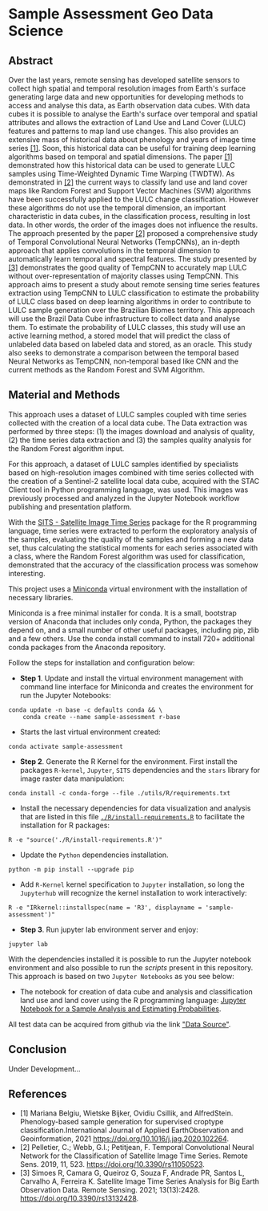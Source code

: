 # Sample Assessment Geo Data Science

## Abstract

Over the last years, remote sensing has developed satellite sensors to collect high spatial and temporal resolution images from Earth's surface generating large data and new opportunities for developing methods to access and analyse this data, as Earth observation data cubes. With data cubes it is possible to analyse the Earth's surface over temporal and spatial attributes and allows the extraction of Land Use and Land Cover (LULC) features and patterns to map land use changes. This also provides an extensive mass of historical data about phenology and years of image time series [[1]](./README.md#References). Soon, this historical data can be useful for training deep learning algorithms based on temporal and spatial dimensions. The paper [[1]](./README.md#References) demonstrated how this historical data can be used to generate LULC samples using Time-Weighted Dynamic Time Warping (TWDTW). As demonstrated in [[2]](./README.md#References) the current ways to classify land use and land cover maps like Random Forest and Support Vector Machines (SVM) algorithms have been successfully applied to the LULC change classification. However these algorithms do not use the temporal dimension, an important characteristic in data cubes, in the classification process, resulting in lost data. In other words, the order of the images does not influence the results. The approach presented by the paper [[2]](./README.md#References) proposed a comprehensive study of Temporal Convolutional Neural Networks (TempCNNs), an in-depth approach that applies convolutions in the temporal dimension to automatically learn temporal and spectral features. The study presented by [[3]](./README.md#References) demonstrates the good quality of TempCNN to accurately map LULC without over-representation of majority classes using TempCNN. This approach aims to present a study about remote sensing time series features extraction using TempCNN to LULC classification to estimate the probability of LULC class based on deep learning algorithms in order to contribute to LULC sample generation over the Brazilian Biomes territory. This approach will use the Brazil Data Cube infrastructure to collect data and analyse them. To estimate the probability of LULC classes, this study will use an active learning method, a stored model that will predict the class of unlabeled data based on labeled data and stored, as an oracle. This study also seeks to demonstrate a comparison between the temporal based Neural Networks as TempCNN, non-temporal based like CNN and the current methods as the Random Forest and SVM Algorithm.

## Material and Methods

This approach uses a dataset of LULC samples coupled with time series collected with the creation of a local data cube. The Data extraction was performed by three steps: (1) the images download and analysis of quality, (2) the time series data extraction and (3) the samples quality analysis for the Random Forest algorithm input.

For this approach, a dataset of LULC samples identified by specialists based on high-resolution images combined with time series collected with the creation of a Sentinel-2 satellite local data cube, acquired with the STAC Client tool in Python programming language, was used. This images was previously processed and analyzed in the Jupyter Notebook workflow publishing and presentation platform.

With the [SITS - Satellite Image Time Series](https://github.com/e-sensing/sits) package for the R programming language, time series were extracted to perform the exploratory analysis of the samples, evaluating the quality of the samples and forming a new data set, thus calculating the statistical moments for each series associated with a class, where the Random Forest algorithm was used for classification, demonstrated that the accuracy of the classification process was somehow interesting.

This project uses a [Miniconda](https://docs.conda.io/en/latest/miniconda.html) virtual environment with the installation of necessary libraries.

Miniconda is a free minimal installer for conda. It is a small, bootstrap version of Anaconda that includes only conda, Python, the packages they depend on, and a small number of other useful packages, including pip, zlib and a few others. Use the conda install command to install 720+ additional conda packages from the Anaconda repository.

Follow the steps for installation and configuration below:


 - **Step 1**. Update and install the virtual environment management with command line interface for Miniconda and creates the environment for run the Jupyter Notebooks:

~~~dos
conda update -n base -c defaults conda && \
    conda create --name sample-assessment r-base
~~~

 - Starts the last virtual environment created:

~~~dos
conda activate sample-assessment
~~~

 - **Step 2**. Generate the R Kernel for the environment. First install the packages `R-kernel`, `Jupyter`, `SITS` dependencies and the `stars` library for image raster data manipulation:

~~~dos
conda install -c conda-forge --file ./utils/R/requirements.txt
~~~

 - Install the necessary dependencies for data visualization and analysis that are listed in this file [`./R/install-requirements.R`](./R/install-requirements.R) to facilitate the installation for R packages:

~~~dos
R -e "source('./R/install-requirements.R')"
~~~

 - Update the `Python` dependencies installation.

~~~dos
python -m pip install --upgrade pip
~~~

- Add `R-Kernel` kernel specification to `Jupyter` installation, so long the `Jupyterhub` will recognize the kernel installation to work interactively:

~~~dos
R -e "IRkernel::installspec(name = 'R3', displayname = 'sample-assessment')"
~~~

 - **Step 3**. Run jupyter lab environment server and enjoy:

~~~dos
jupyter lab
~~~

With the dependencies installed it is possible to run the Jupyter notebook environment and also possible to run the _scripts_ present in this repository. This approach is based on two `Jupyter Notebooks` as you see below:

 - The notebook for creation of data cube and analysis and classification land use and land cover using the R programming language: [Jupyter Notebook for a Sample Analysis and Estimating Probabilities](GeoDataScience.ipynb).

All test data can be acquired from github via the link ["Data Source"](https://github.com/AbnerErnaniADSFatec/computational-statistics-data/tree/main/data-science).

## Conclusion

Under Development...

## References

 - [1] Mariana  Belgiu,  Wietske  Bijker,  Ovidiu  Csillik,  and  AlfredStein. Phenology-based sample generation for supervised croptype  classification.International  Journal  of  Applied  EarthObservation and Geoinformation, 2021 https://doi.org/10.1016/j.jag.2020.102264.
 - [2] Pelletier, C.; Webb, G.I.; Petitjean, F. Temporal Convolutional Neural Network for the Classification of Satellite Image Time Series. Remote Sens. 2019, 11, 523. https://doi.org/10.3390/rs11050523.
 - [3] Simoes R, Camara G, Queiroz G, Souza F, Andrade PR, Santos L, Carvalho A, Ferreira K. Satellite Image Time Series Analysis for Big Earth Observation Data. Remote Sensing. 2021; 13(13):2428. https://doi.org/10.3390/rs13132428.